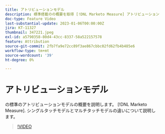 ```yaml
---
title: アトリビューションモデル
description: 標準搭載のの概要を取得 [!DNL Marketo Measure] アトリビューションモデル。 シングルタッチモデルとマルチタッチモデルの違いについて説明します。
doc-type: Feature Video
last-substantial-update: 2023-01-06T00:00:00Z
jira: KT-11327
thumbnail: 347221.jpeg
exl-id: a5790358-80d4-43cc-8337-58a522157578
feature: Attribution
source-git-commit: 2fb7fa9e72cc89f3ae867cbbc02fd62fb4b485e6
workflow-type: tm+mt
source-wordcount: '39'
ht-degree: 0%

---
```


# アトリビューションモデル

の標準のアトリビューションモデルの概要を説明します。 [!DNL Marketo Measure]. シングルタッチモデルとマルチタッチモデルの違いについて説明します。

>[!VIDEO](https://video.tv.adobe.com/v/347221/?quality=12&learn=on)
